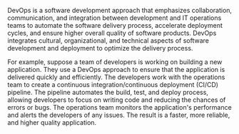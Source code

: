 

DevOps is a software development approach that emphasizes collaboration, communication, and integration between development and IT operations teams to automate the software delivery process, accelerate deployment cycles, and ensure higher overall quality of software products. DevOps integrates cultural, organizational, and technical aspects of software development and deployment to optimize the delivery process.

For example, suppose a team of developers is working on building a new application. They use a DevOps approach to ensure that the application is delivered quickly and efficiently. The developers work with the operations team to create a continuous integration/continuous deployment (CI/CD) pipeline. The pipeline automates the build, test, and deploy process, allowing developers to focus on writing code and reducing the chances of errors or bugs. The operations team monitors the application's performance and alerts the developers of any issues. The result is a faster, more reliable, and higher quality application.